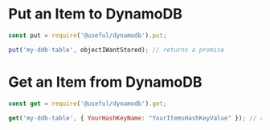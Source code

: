 # Put an Item to DynamoDB

```js
const put = require('@useful/dynamodb').put;

put('my-ddb-table', objectIWantStored); // returns a promise
```

# Get an Item from DynamoDB

```js
const get = require('@useful/dynamodb').get;

get('my-ddb-table', { YourHashKeyName: "YourItemsHashKeyValue" }); // returns a promise
```